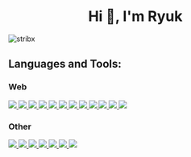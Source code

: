 <h1 align="center">Hi 👋, I'm Ryuk</h1>
<p align="left"> <img src="https://komarev.com/ghpvc/?username=RyukaTV&style=flat-square" alt="stribx" /> </p>
<h2 align="left">Languages and Tools:</h2>
<h3 align="left">Web</h3>
<p align="left">
<a href="https://www.w3.org/html/" target="_blank">
  <img src="https://skillicons.dev/icons?i=html" />
</a>
<a href="https://developer.mozilla.org/fr/docs/Web/CSS" target="_blank">
  <img src="https://skillicons.dev/icons?i=css" />
</a>
<a href="https://developer.mozilla.org/fr/docs/Web/JavaScript" target="_blank">
  <img src="https://skillicons.dev/icons?i=js" />
</a>
 <a href="https://tailwindcss.com" target="_blank">
  <img src="https://skillicons.dev/icons?i=tailwind" />
</a>
<a href="https://getbootstrap.com" target="_blank">
  <img src="https://skillicons.dev/icons?i=bootstrap" />
</a>
<a href="https://www.mysql.com" target="_blank">
  <img src="https://skillicons.dev/icons?i=mysql" />
</a>
<a href="https://www.php.net" target="_blank">
  <img src="https://skillicons.dev/icons?i=php" />
</a>
  <a href="https://vuejs.org/" target="_blank">
  <img src="https://skillicons.dev/icons?i=vue" />
</a>
<a href="https://go.dev" target="_blank">
  <img src="https://skillicons.dev/icons?i=go" />
</a>
<a href="https://symfony.com/" target="_blank">
  <img src="https://skillicons.dev/icons?i=symfony" />
</a>  
<a href="https://laravel.com" target="_blank">
  <img src="https://skillicons.dev/icons?i=laravel" />
</a>
<a href="https://alpinejs.dev/" target="_blank">
  <img src="https://skillicons.dev/icons?i=alpinejs" />
</a>
</p>
<h3 align="left">Other</h3>
<p align="left">
<a href="https://www.python.org" target="_blank">
  <img src="https://skillicons.dev/icons?i=python" />
</a>
<a href="https://git-scm.com" target="_blank">
  <img src="https://skillicons.dev/icons?i=git" />
</a>
<a href="https://www.java.com" target="_blank">
  <img src="https://skillicons.dev/icons?i=java" />
</a>
<a href="https://eclipseide.org/" target="_blank">
  <img src="https://skillicons.dev/icons?i=eclipse" />
</a>
<a href="https://www.ubuntu-fr.org/" target="_blank">
  <img src="https://skillicons.dev/icons?i=ubuntu" />
</a>
  <a href="https://about.gitlab.com/" target="_blank">
  <img src="https://skillicons.dev/icons?i=gitlab" />
</a>
  <a href="https://github.com/" target="_blank">
  <img src="https://skillicons.dev/icons?i=github" />
</a>
</p>
